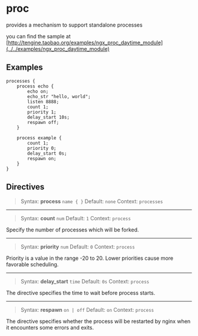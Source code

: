 # proc

provides a mechanism to support standalone processes

you can find the sample at [http://tengine.taobao.org/examples/ngx_proc_daytime_module](../../examples/ngx_proc_daytime_module)

## Examples

```
processes {
    process echo {
        echo on;
        echo_str "hello, world";
        listen 8888;
        count 1;
        priority 1;
        delay_start 10s;
        respawn off;
    }
    
    process example {
        count 1;
        priority 0;
        delay_start 0s;
        respawn on;
    }
}
```

## Directives

> Syntax: **process** `name { }`
> Default: `none`
> Context: `processes`


---

> Syntax: **count** `num`
> Default: `1`
> Context: `process`


Specify the number of processes which will be forked.

---

> Syntax: **priority** `num`
> Default: `0`
> Context: `process`


Priority is a value in the range -20 to 20. Lower priorities cause more favorable scheduling.

---

> Syntax: **delay_start** `time`
> Default: `0s`
> Context: `process`


The directive specifies the time to wait before process starts.

---

> Syntax: **respawn** `on | off`
> Default: `on`
> Context: `process`


The directive specifies whether the process will be restarted by nginx when it encounters some errors and exits.
